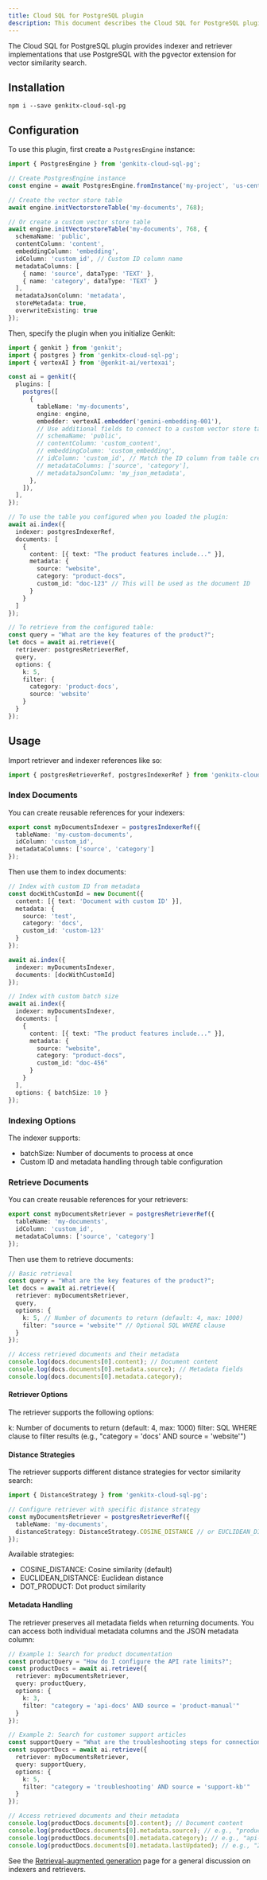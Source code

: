 ```yaml
---
title: Cloud SQL for PostgreSQL plugin
description: This document describes the Cloud SQL for PostgreSQL plugin for Genkit, providing indexer and retriever implementations that use PostgreSQL with the pgvector extension for vector similarity search.
---
```


The Cloud SQL for PostgreSQL plugin provides indexer and retriever implementations that use PostgreSQL with the pgvector extension for vector similarity search.

## Installation

```posix-terminal
npm i --save genkitx-cloud-sql-pg
```

## Configuration

To use this plugin, first create a `PostgresEngine` instance:

```ts
import { PostgresEngine } from 'genkitx-cloud-sql-pg';

// Create PostgresEngine instance
const engine = await PostgresEngine.fromInstance('my-project', 'us-central1', 'my-instance', 'my-database');

// Create the vector store table
await engine.initVectorstoreTable('my-documents', 768);

// Or create a custom vector store table
await engine.initVectorstoreTable('my-documents', 768, {
  schemaName: 'public',
  contentColumn: 'content',
  embeddingColumn: 'embedding',
  idColumn: 'custom_id', // Custom ID column name
  metadataColumns: [
    { name: 'source', dataType: 'TEXT' },
    { name: 'category', dataType: 'TEXT' }
  ],
  metadataJsonColumn: 'metadata',
  storeMetadata: true,
  overwriteExisting: true
});
```

Then, specify the plugin when you initialize Genkit:

```ts
import { genkit } from 'genkit';
import { postgres } from 'genkitx-cloud-sql-pg';
import { vertexAI } from '@genkit-ai/vertexai';

const ai = genkit({
  plugins: [
    postgres([
      {
        tableName: 'my-documents',
        engine: engine,
        embedder: vertexAI.embedder('gemini-embedding-001'),
        // Use additional fields to connect to a custom vector store table
        // schemaName: 'public',
        // contentColumn: 'custom_content',
        // embeddingColumn: 'custom_embedding',
        // idColumn: 'custom_id', // Match the ID column from table creation
        // metadataColumns: ['source', 'category'],
        // metadataJsonColumn: 'my_json_metadata',
      },
    ]),
  ],
});

// To use the table you configured when you loaded the plugin:
await ai.index({
  indexer: postgresIndexerRef,
  documents: [
    {
      content: [{ text: "The product features include..." }],
      metadata: {
        source: "website",
        category: "product-docs",
        custom_id: "doc-123" // This will be used as the document ID
      }
    }
  ]
});

// To retrieve from the configured table:
const query = "What are the key features of the product?";
let docs = await ai.retrieve({
  retriever: postgresRetrieverRef,
  query,
  options: {
    k: 5,
    filter: {
      category: 'product-docs',
      source: 'website'
    }
  }
});
```

## Usage

Import retriever and indexer references like so:

```ts
import { postgresRetrieverRef, postgresIndexerRef } from 'genkitx-cloud-sql-pg';
```

### Index Documents

You can create reusable references for your indexers:

```ts
export const myDocumentsIndexer = postgresIndexerRef({
  tableName: 'my-custom-documents',
  idColumn: 'custom_id',
  metadataColumns: ['source', 'category']
});
```

Then use them to index documents:

```ts
// Index with custom ID from metadata
const docWithCustomId = new Document({
  content: [{ text: 'Document with custom ID' }],
  metadata: {
    source: 'test',
    category: 'docs',
    custom_id: 'custom-123'
  }
});

await ai.index({
  indexer: myDocumentsIndexer,
  documents: [docWithCustomId]
});

// Index with custom batch size
await ai.index({
  indexer: myDocumentsIndexer,
  documents: [
    {
      content: [{ text: "The product features include..." }],
      metadata: {
        source: "website",
        category: "product-docs",
        custom_id: "doc-456"
      }
    }
  ],
  options: { batchSize: 10 }
});
```

### Indexing Options
The indexer supports:

* batchSize: Number of documents to process at once
* Custom ID and metadata handling through table configuration


### Retrieve Documents

You can create reusable references for your retrievers:

```ts
export const myDocumentsRetriever = postgresRetrieverRef({
  tableName: 'my-documents',
  idColumn: 'custom_id',
  metadataColumns: ['source', 'category']
});
```


Then use them to retrieve documents:

```ts
// Basic retrieval
const query = "What are the key features of the product?";
let docs = await ai.retrieve({
  retriever: myDocumentsRetriever,
  query,
  options: {
    k: 5, // Number of documents to return (default: 4, max: 1000)
    filter: "source = 'website'" // Optional SQL WHERE clause
  }
});

// Access retrieved documents and their metadata
console.log(docs.documents[0].content); // Document content
console.log(docs.documents[0].metadata.source); // Metadata fields
console.log(docs.documents[0].metadata.category);
```


#### Retriever Options

The retriever supports the following options:

k: Number of documents to return (default: 4, max: 1000)
filter: SQL WHERE clause to filter results (e.g., "category = 'docs' AND source = 'website'")

#### Distance Strategies

The retriever supports different distance strategies for vector similarity search:

```ts
import { DistanceStrategy } from 'genkitx-cloud-sql-pg';

// Configure retriever with specific distance strategy
const myDocumentsRetriever = postgresRetrieverRef({
  tableName: 'my-documents',
  distanceStrategy: DistanceStrategy.COSINE_DISTANCE // or EUCLIDEAN_DISTANCE
});
```


Available strategies:
* COSINE_DISTANCE: Cosine similarity (default)
* EUCLIDEAN_DISTANCE: Euclidean distance
* DOT_PRODUCT: Dot product similarity

#### Metadata Handling

The retriever preserves all metadata fields when returning documents. You can access both individual metadata columns and the JSON metadata column:

```ts
// Example 1: Search for product documentation
const productQuery = "How do I configure the API rate limits?";
const productDocs = await ai.retrieve({
  retriever: myDocumentsRetriever,
  query: productQuery,
  options: {
    k: 3,
    filter: "category = 'api-docs' AND source = 'product-manual'"
  }
});

// Example 2: Search for customer support articles
const supportQuery = "What are the troubleshooting steps for connection issues?";
const supportDocs = await ai.retrieve({
  retriever: myDocumentsRetriever,
  query: supportQuery,
  options: {
    k: 5,
    filter: "category = 'troubleshooting' AND source = 'support-kb'"
  }
});

// Access retrieved documents and their metadata
console.log(productDocs.documents[0].content); // Document content
console.log(productDocs.documents[0].metadata.source); // e.g., "product-manual"
console.log(productDocs.documents[0].metadata.category); // e.g., "api-docs"
console.log(productDocs.documents[0].metadata.lastUpdated); // e.g., "2024-03-15"
```

See the [Retrieval-augmented generation](http://../rag.md) page for a general discussion on indexers and retrievers.
